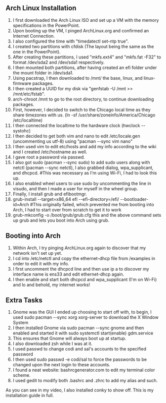 <h2> Arch Linux Installation </h2>
<ol>
  <li>I first downloaded the Arch Linux ISO and set up a VM with the memory specifications in the PowerPoint.</li>
  <li>Upon booting up the VM, I pinged ArchLinux.org and confirmed an Internet Connection.</li>
  <li>I also configured the time with "timedatectl set-ntp true".</li>
  <li>I created two partitions with cfdisk (The layout being the same as the one in the PowerPoint).</li>
  <li>After creating these partitions, I used "mkfs.ext4" and "mkfs.fat -F32" to format /dev/sda2 and /dev/sda1 respectively.</li>
  <li>I then mounted both partitions, after having created an efi folder under the mount folder in /dev/sda1.</li>
  <li>Using pacstrap, I then downloaded to /mnt/ the base, linux, and linux-firmware packages.</li>
  <li>I then created a UUID for my disk via "genfstab -U /mnt >> /mnt/etc/fstab".</li>
  <li>arch-chroot /mnt to go to the root directory, to continue downloading packages.</li>
  <li>First, however, I decided to switch to the Chicago local time as they share timezones with us. (ln -sf /usr/share/zoneinfo/America/Chicago /etc/localtime)</li>
  <li>I then connected the localtime to the hardware clock (hwclock --systohc)</li>
  <li>I then decided to get both vim and nano to edit /etc/locale.gen (uncommenting us utf-8) using "pacman --sync vim nano"</li>
  <li>I then used vim to edit etc/hosts and add my info according to the wiki and I created /etc/hostname as well.</li>
  <li>I gave root a password via passwd.</li>
  <li>I also got sudo (pacman --sync sudo) to add sudo users along with netctl (pacman --sync netctl), I also grabbed dialog, wpa_supplicant, and dhcpcd. #This was necessary as I'm using Wi-Fi, I had to look this up.</li> 
  <li>I also enabled wheel users to use sudo by uncommenting the line in visudo, and then I made a user for myself in the wheel group.</li>
  <li>Finally, I install grub and efibootmgr.</li>
  <li>grub-install --target=x86_64 efi --efi-directory=/efi/ --bootloader-id=Arch #This originally failed, which prevented me from booting into Arch, I had to start over from scratch to get it to work</li>
  <li>grub-mkconfig -o /boot/grub/grub.cfg this and the above command sets up grub and lets you boot into Arch using grub.</li>
</ol>

<h2>Booting into Arch</h2>
<ol>
  <li>Within Arch, I try pinging ArchLinux.org again to discover that my network isn't set up yet.</li>
  <li>I cd into /etc/netctl and copy the ethernet-dhcp file from /examples in order to edit it with my info.</li>
  <li>I first uncomment the dhcpcd line and then use ip a to discover my interface name is ens33 and edit ethernet-dhcp again.</li>
  <li>I then enable and start both dhcpcd and wpa_supplicant (I'm on Wi-Fi) and lo and behold, my internet works!</li>
</ol>
  
<h2>Extra Tasks</h2>
<ol>
  <li>Gnome was the GUI I ended up choosing to start off with, to begin, I used sudo pacman --sync xorg xorg-server to download the X Window System</li>
  <li>I then installed Gnome via sudo pacman --sync gnome and then enabled and started it with sudo systemctl start(enable) gdm.service</li>
  <li>This ensures that Gnome will always boot up at startup.</li>
  <li>I also downloaded zsh while I was at it.</li>
  <li>I used passwd to change codi and sal's accounts to the specified password</li>
  <li>I then used sudo passwd -e codi/sal to force the passwords to be changed upon the next login to these accounts.</li>
  <li>I found a neat website: bashrcgenerator.com to edit my terminal color scheme.</li>
  <li>I used gedit to modify both .bashrc and .zhrc to add my alias and such.</li>
</ol>

As you can see in my video, I also installed conky to show off. This is my installation guide in full. 
